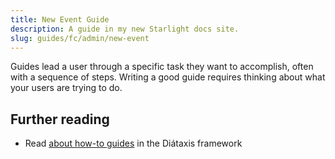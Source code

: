 ```yaml
---
title: New Event Guide
description: A guide in my new Starlight docs site.
slug: guides/fc/admin/new-event
---
```


Guides lead a user through a specific task they want to accomplish, often with a sequence of steps.
Writing a good guide requires thinking about what your users are trying to do.

## Further reading

* Read [about how-to guides](https://diataxis.fr/how-to-guides/) in the Diátaxis framework
